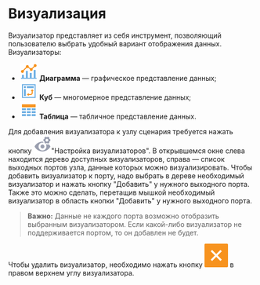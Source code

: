 # Визуализация

Визуализатор представляет из себя инструмент, позволяющий пользователю выбрать удобный вариант отображения данных.
Визуализаторы:

* ![Диаграмма](../media/app/icons/view_types_18/view_types_default-01.svg) **Диаграмма** — графическое представление данных;
* ![Куб](../media/app/icons/view_types_18/view_types_default-03.svg) **Куб** — многомерное представление данных;
* ![Таблица](../media/app/icons/view_types_18/view_types_default-02.svg) **Таблица** — табличное представление данных.

Для добавления визуализатора к узлу сценария требуется нажать кнопку ![Настройка визуализаторов](../media/app/visualization/visualizer_notactive.svg)"Настройка визуализаторов". В открывшемся окне слева находится дерево доступных визуализаторов, справа — список выходных портов узла, данные которых можно визуализировать. Чтобы добавить визуализатор к порту, надо выбрать в дереве необходимый визуализатор и нажать кнопку "Добавить" у нужного выходного порта. Также это можно сделать, перетащив мышкой необходимый визуализатор в область кнопки "Добавить" у нужного выходного порта.

>**Важно:**
>Данные не каждого порта возможно отобразить выбранным визуализатором. Если какой-либо визуализатор не поддерживается портом, то он добавлен не будет.

Чтобы удалить визуализатор, необходимо нажать кнопку ![Удалить](../media/app/visualization/delete.svg) в правом верхнем углу визуализатора.